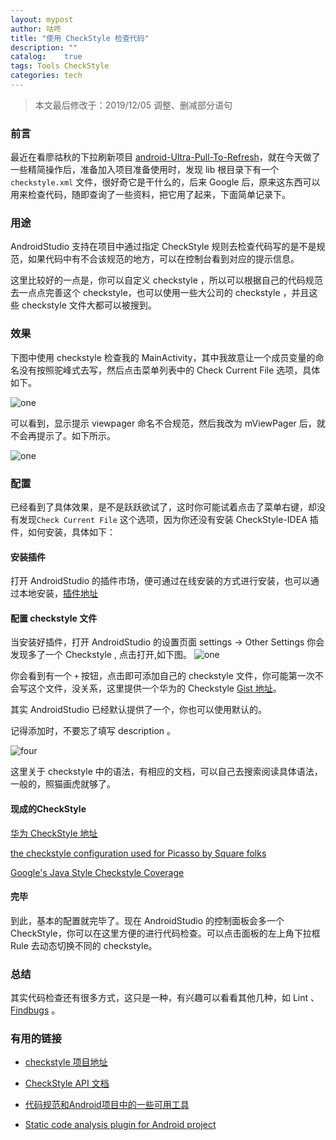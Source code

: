 ```yaml
---
layout: mypost
author: 咕咚
title: "使用 CheckStyle 检查代码"
description: ""
catalog:    true
tags: Tools CheckStyle
categories: tech 
---
```


> 本文最后修改于：2019/12/05 调整、删减部分语句

### 前言

最近在看廖祜秋的下拉刷新项目 [android-Ultra-Pull-To-Refresh](https://github.com/liaohuqiu/android-Ultra-Pull-To-Refresh)，就在今天做了一些精简操作后，准备加入项目准备使用时，发现 lib 根目录下有一个 `checkstyle.xml` 文件，很好奇它是干什么的，后来 Google 后，原来这东西可以用来检查代码，随即查询了一些资料，把它用了起来，下面简单记录下。

### 用途

AndroidStudio 支持在项目中通过指定 CheckStyle 规则去检查代码写的是不是规范，如果代码中有不合该规范的地方，可以在控制台看到对应的提示信息。

这里比较好的一点是，你可以自定义 checkstyle ，所以可以根据自己的代码规范去一点点完善这个 checkstyle，也可以使用一些大公司的 checkstyle ，并且这些 checkstyle  文件大都可以被搜到。

### 效果

下图中使用 checkstyle 检查我的 MainActivity，其中我故意让一个成员变量的命名没有按照驼峰式去写，然后点击菜单列表中的 Check Current File 选项，具体如下。

![one](/assets/checkstyle_1.jpg)

可以看到，显示提示 viewpager 命名不合规范，然后我改为 mViewPager 后，就不会再提示了。如下所示。

![one](/assets/checkstyle_2.jpg)

### 配置

已经看到了具体效果，是不是跃跃欲试了，这时你可能试着点击了菜单右键，却没有发现`Check Current File` 这个选项，因为你还没有安装 CheckStyle-IDEA 插件，如何安装，具体如下：

#### 安装插件

打开 AndroidStudio 的插件市场，便可通过在线安装的方式进行安装，也可以通过本地安装，[插件地址](https://github.com/jshiell/checkstyle-idea)

#### 配置 checkstyle 文件

当安装好插件，打开 AndroidStudio 的设置页面 settings -> Other Settings  你会发现多了一个 Checkstyle ,
点击打开,如下图。
![one](/assets/checkstyle_3.jpg)

你会看到有一个 `+` 按钮，点击即可添加自己的 checkstyle 文件，你可能第一次不会写这个文件，没关系，这里提供一个华为的 Checkstyle [Gist 地址](https://gist.github.com/ownwell/c32878440216f1866842)。

其实 AndroidStudio 已经默认提供了一个，你也可以使用默认的。

记得添加时，不要忘了填写 description 。

![four](/assets/checkstyle_4.jpg)

这里关于 checkstyle 中的语法，有相应的文档，可以自己去搜索阅读具体语法，一般的，照猫画虎就够了。

#### 现成的CheckStyle

[华为 CheckStyle 地址](https://gist.github.com/ownwell/c32878440216f1866842)

[ the checkstyle configuration used for Picasso by Square folks](https://github.com/square/picasso/blob/master/checkstyle.xml)

 [Google's Java Style Checkstyle Coverage](http://checkstyle.sourceforge.net/google_style.html)

#### 完毕

到此，基本的配置就完毕了。现在 AndroidStudio 的控制面板会多一个 CheckStyle，你可以在这里方便的进行代码检查。可以点击面板的左上角下拉框 Rule 去动态切换不同的 checkstyle。

### 总结

其实代码检查还有很多方式，这只是一种，有兴趣可以看看其他几种，如 Lint 、 [Findbugs](http://findbugs.sourceforge.net/) 。

### 有用的链接
* [checkstyle 项目地址](https://github.com/checkstyle/checkstyle)

* [CheckStyle API 文档](http://checkstyle.sourceforge.net/checks.html)

* [代码规范和Android项目中的一些可用工具](http://tech.glowing.com/cn/dai-ma-gui-fan-he-androidxiang-mu-zhong-de-xie-ke-yong-gong-ju/)

* [Static code analysis plugin for Android project](https://github.com/noveogroup/android-check)